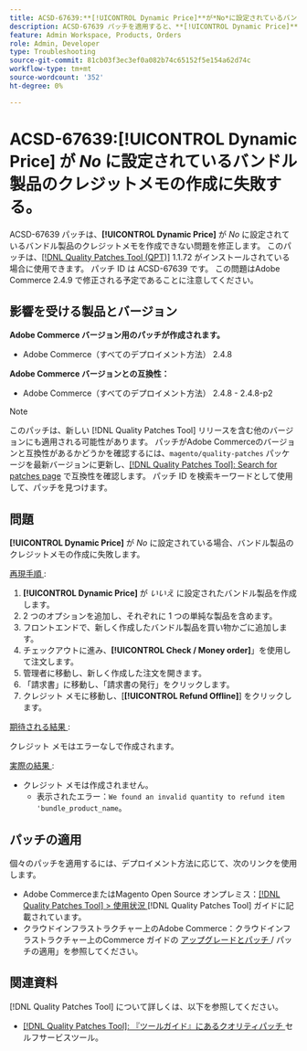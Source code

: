 ```yaml
---
title: ACSD-67639:**[!UICONTROL Dynamic Price]**が*No*に設定されているバンドル製品の場合、クレジットメモの作成に失敗します。
description: ACSD-67639 パッチを適用すると、**[!UICONTROL Dynamic Price]**が*No*に設定されたバンドル商品でクレジットメモの作成が失敗するAdobe Commerceの問題が修正されます。 パッチを適用すると、エラーなしでクレジットメモが正常に作成されます。
feature: Admin Workspace, Products, Orders
role: Admin, Developer
type: Troubleshooting
source-git-commit: 81cb03f3ec3ef0a082b74c65152f5e154a62d74c
workflow-type: tm+mt
source-wordcount: '352'
ht-degree: 0%

---
```



# ACSD-67639:**[!UICONTROL Dynamic Price]** が *No* に設定されているバンドル製品のクレジットメモの作成に失敗する。

ACSD-67639 パッチは、**[!UICONTROL Dynamic Price]** が *No* に設定されているバンドル製品のクレジットメモを作成できない問題を修正します。 このパッチは、[[!DNL Quality Patches Tool (QPT)]](/help/tools/quality-patches-tool/quality-patches-tool-to-self-serve-quality-patches.md) 1.1.72 がインストールされている場合に使用できます。 パッチ ID は ACSD-67639 です。 この問題はAdobe Commerce 2.4.9 で修正される予定であることに注意してください。

## 影響を受ける製品とバージョン

**Adobe Commerce バージョン用のパッチが作成されます。**

* Adobe Commerce（すべてのデプロイメント方法） 2.4.8

**Adobe Commerce バージョンとの互換性：**

* Adobe Commerce（すべてのデプロイメント方法） 2.4.8 - 2.4.8-p2

>[!NOTE]
>
>このパッチは、新しい [!DNL Quality Patches Tool] リリースを含む他のバージョンにも適用される可能性があります。 パッチがAdobe Commerceのバージョンと互換性があるかどうかを確認するには、`magento/quality-patches` パッケージを最新バージョンに更新し、[[!DNL Quality Patches Tool]: Search for patches page](https://experienceleague.adobe.com/tools/commerce-quality-patches/index.html) で互換性を確認します。 パッチ ID を検索キーワードとして使用して、パッチを見つけます。

## 問題

**[!UICONTROL Dynamic Price]** が *No* に設定されている場合、バンドル製品のクレジットメモの作成に失敗します。

<u> 再現手順 </u>:

1. **[!UICONTROL Dynamic Price]** が *いいえ* に設定されたバンドル製品を作成します。
1. 2 つのオプションを追加し、それぞれに 1 つの単純な製品を含めます。
1. フロントエンドで、新しく作成したバンドル製品を買い物かごに追加します。
1. チェックアウトに進み、**[!UICONTROL Check / Money order]**」を使用して注文します。
1. 管理者に移動し、新しく作成した注文を開きます。
1. 「請求書」に移動し、「請求書の発行」をクリックします。
1. クレジット メモに移動し、[**[!UICONTROL Refund Offline]**] をクリックします。

<u> 期待される結果 </u>:

クレジット メモはエラーなしで作成されます。

<u> 実際の結果 </u>:

* クレジット メモは作成されません。
   * 表示されたエラー：`We found an invalid quantity to refund item 'bundle_product_name`。

## パッチの適用

個々のパッチを適用するには、デプロイメント方法に応じて、次のリンクを使用します。

* Adobe CommerceまたはMagento Open Source オンプレミス：[[!DNL Quality Patches Tool] > 使用状況 ](/help/tools/quality-patches-tool/usage.md)[!DNL Quality Patches Tool] ガイドに記載されています。
* クラウドインフラストラクチャー上のAdobe Commerce：クラウドインフラストラクチャー上のCommerce ガイドの [ アップグレードとパッチ ](https://experienceleague.adobe.com/docs/commerce-cloud-service/user-guide/develop/upgrade/apply-patches.html)/ パッチの適用」を参照してください。

## 関連資料

[!DNL Quality Patches Tool] について詳しくは、以下を参照してください。

* [[!DNL Quality Patches Tool]: 『ツールガイド』にあるクオリティパッチ ](/help/tools/quality-patches-tool/quality-patches-tool-to-self-serve-quality-patches.md) セルフサービスツール。
